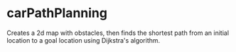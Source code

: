 # carPathPlanning
Creates a 2d map with obstacles, then finds the shortest path from an initial location to a goal location using Dijkstra's algorithm.
